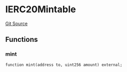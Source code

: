 # IERC20Mintable
[Git Source](https://github.com/Crossbell-Box/Crossbell-Contracts/blob/c7f31e42711569b1cb499ae27680e91d1ff85e00/contracts/interfaces/IERC20Mintable.sol)


## Functions
### mint


```solidity
function mint(address to, uint256 amount) external;
```

